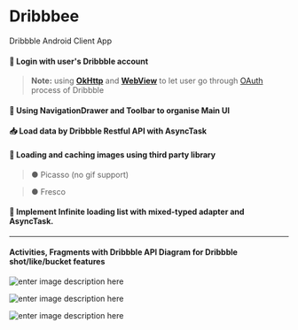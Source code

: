 # Dribbbee
Dribbble Android Client App

#### :key:  Login with user's Dribbble account
> **Note:** using **[OkHttp](http://square.github.io/okhttp/)** and **[WebView](https://developer.android.com/reference/android/webkit/WebView.html)** to let user go through [OAuth](http://developer.dribbble.com/v1/oauth/) process of Dribbble

#### :memo:  Using NavigationDrawer and Toolbar to organise Main UI
#### :inbox_tray:  Load data by Dribbble Restful API with **AsyncTask**
#### :volcano:  Loading and caching images using third party library
> ● Picasso (no gif support)

> ● Fresco

#### :arrows_counterclockwise:  Implement **Infinite loading list** with mixed-typed adapter and AsyncTask. 



----------



#### Activities, Fragments with Dribbble API Diagram for Dribbble shot/like/bucket features

![enter image description here](https://lh3.googleusercontent.com/-jBvRElaWANY/WGzOW5TB46I/AAAAAAAAAAU/BiOdCBQ7POghrbw_IkEz9OHZAOEYtmHlACLcB/s0/Screen+Shot+2017-01-04+at+6.28.00+pm.png "oauth.png")

![enter image description here](https://lh3.googleusercontent.com/-eLb6bYUOJfA/WG0eiP3y4cI/AAAAAAAAAA8/VsQJt3BZh0UTrz-1Dg3Tw0KM6ZwH-P1CgCLcB/s0/Screen+Shot+2017-01-04+at+11.47.25+pm.png "org.png")

![enter image description here](https://lh3.googleusercontent.com/-To0JawxRmjs/WG0etexSPpI/AAAAAAAAABE/zI6m_hCOX_wZaFQ6enTVhs_FMMKZWEyPwCLcB/s0/Screen+Shot+2017-01-05+at+12.08.32+am.png "like-bucket.png")

